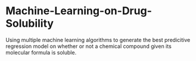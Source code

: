 # Machine-Learning-on-Drug-Solubility
Using multiple machine learning algorithms to generate the best predicitive regression model on whether or not a chemical compound given its molecular formula is soluble. 
